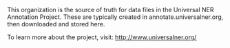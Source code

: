 This organization is the source of truth for data files in the Universal NER Annotation Project. These are
typically created in annotate.universalner.org, then downloaded and stored here. 

To learn more about the project, visit: http://www.universalner.org/
